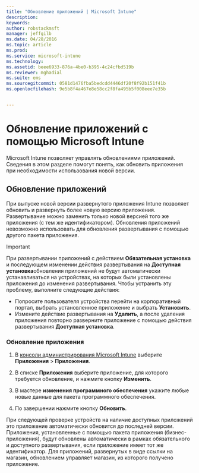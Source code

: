 ```yaml
---
title: "Обновление приложений | Microsoft Intune"
description: 
keywords: 
author: robstackmsft
manager: jeffgilb
ms.date: 04/28/2016
ms.topic: article
ms.prod: 
ms.service: microsoft-intune
ms.technology: 
ms.assetid: beee6933-876a-4be0-b395-4c24cfbd519b
ms.reviewer: mghadial
ms.suite: ems
ms.sourcegitcommit: 0581d1476fba5bedcdd4446df20f8f92b151f41b
ms.openlocfilehash: 9e5b8f4a467e8e58cc2f8fa495b5f008eee7e35b


---
```


# Обновление приложений с помощью Microsoft Intune
Microsoft Intune позволяет управлять обновлениями приложений. Сведения в этом разделе помогут понять, как обновить приложения при необходимости использования новой версии.

## Обновление приложений
При выпуске новой версии развернутого приложения Intune позволяет обновить и развернуть более новую версию приложения. Развертывание можно заменить только новой версией того же приложения (с тем же идентификатором). Обновления приложений невозможно использовать для обновления развертывания с помощью другого пакета приложения.

> [!IMPORTANT]
> При развертывании приложений с действием **Обязательная установка** и последующем изменении действия развертывания на **Доступная установка**обновления приложений не будут автоматически устанавливаться на устройствах, на которых были установлены приложения до изменения развертывания. Чтобы устранить эту проблему, выполните следующие действия:
> 
> -   Попросите пользователя устройства перейти на корпоративный портал, выбрать установленное приложение и выбрать **Установить**.
> -   Измените действие развертывания на **Удалить**, а после удаления приложения повторно разверните приложение с помощью действия развертывания **Доступная установка**.

### Обновление приложения

1.  В [консоли администрирования Microsoft Intune](https://manage.microsoft.com) выберите **Приложения** &gt; **Приложения**.

2.  В списке **Приложения** выберите приложение, для которого требуется обновление, и нажмите кнопку **Изменить**.

3.  В мастере **изменения программного обеспечения** укажите любые новые данные для пакета программного обеспечения.

4.  По завершении нажмите кнопку **Обновить**.

При следующей проверке устройств на наличие доступных приложений это приложение автоматически обновится до последней версии.
Приложения, установленные с помощью пакета приложения (бизнес-приложения), будут обновлены автоматически в рамках обязательного и доступного развертывания, если приложение имеет тот же идентификатор.
Для приложений, развернутых в виде ссылки на магазин, обновлением управляет магазин, из которого получено приложение.






<!--HONumber=Jul16_HO2-->


